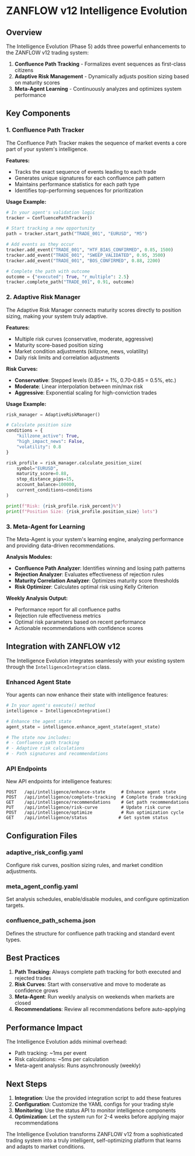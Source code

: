 # ZANFLOW v12 Intelligence Evolution

## Overview

The Intelligence Evolution (Phase 5) adds three powerful enhancements to the ZANFLOW v12 trading system:

1. **Confluence Path Tracking** - Formalizes event sequences as first-class citizens
2. **Adaptive Risk Management** - Dynamically adjusts position sizing based on maturity scores
3. **Meta-Agent Learning** - Continuously analyzes and optimizes system performance

## Key Components

### 1. Confluence Path Tracker

The Confluence Path Tracker makes the sequence of market events a core part of your system's intelligence.

**Features:**
- Tracks the exact sequence of events leading to each trade
- Generates unique signatures for each confluence path pattern
- Maintains performance statistics for each path type
- Identifies top-performing sequences for prioritization

**Usage Example:**
```python
# In your agent's validation logic
tracker = ConfluencePathTracker()

# Start tracking a new opportunity
path = tracker.start_path("TRADE_001", "EURUSD", "M5")

# Add events as they occur
tracker.add_event("TRADE_001", "HTF_BIAS_CONFIRMED", 0.85, 1500)
tracker.add_event("TRADE_001", "SWEEP_VALIDATED", 0.95, 3500)
tracker.add_event("TRADE_001", "BOS_CONFIRMED", 0.88, 2200)

# Complete the path with outcome
outcome = {"executed": True, "r_multiple": 2.5}
tracker.complete_path("TRADE_001", 0.91, outcome)
```

### 2. Adaptive Risk Manager

The Adaptive Risk Manager connects maturity scores directly to position sizing, making your system truly adaptive.

**Features:**
- Multiple risk curves (conservative, moderate, aggressive)
- Maturity score-based position sizing
- Market condition adjustments (killzone, news, volatility)
- Daily risk limits and correlation adjustments

**Risk Curves:**
- **Conservative**: Stepped levels (0.85+ = 1%, 0.70-0.85 = 0.5%, etc.)
- **Moderate**: Linear interpolation between min/max risk
- **Aggressive**: Exponential scaling for high-conviction trades

**Usage Example:**
```python
risk_manager = AdaptiveRiskManager()

# Calculate position size
conditions = {
    "killzone_active": True,
    "high_impact_news": False,
    "volatility": 0.8
}

risk_profile = risk_manager.calculate_position_size(
    symbol="EURUSD",
    maturity_score=0.88,
    stop_distance_pips=15,
    account_balance=100000,
    current_conditions=conditions
)

print(f"Risk: {risk_profile.risk_percent}%")
print(f"Position Size: {risk_profile.position_size} lots")
```

### 3. Meta-Agent for Learning

The Meta-Agent is your system's learning engine, analyzing performance and providing data-driven recommendations.

**Analysis Modules:**
- **Confluence Path Analyzer**: Identifies winning and losing path patterns
- **Rejection Analyzer**: Evaluates effectiveness of rejection rules
- **Maturity Correlation Analyzer**: Optimizes maturity score thresholds
- **Risk Optimizer**: Calculates optimal risk using Kelly Criterion

**Weekly Analysis Output:**
- Performance report for all confluence paths
- Rejection rule effectiveness metrics
- Optimal risk parameters based on recent performance
- Actionable recommendations with confidence scores

## Integration with ZANFLOW v12

The Intelligence Evolution integrates seamlessly with your existing system through the `IntelligenceIntegration` class.

### Enhanced Agent State

Your agents can now enhance their state with intelligence features:

```python
# In your agent's execute() method
intelligence = IntelligenceIntegration()

# Enhance the agent state
agent_state = intelligence.enhance_agent_state(agent_state)

# The state now includes:
# - Confluence path tracking
# - Adaptive risk calculations
# - Path signatures and recommendations
```

### API Endpoints

New API endpoints for intelligence features:

```
POST   /api/intelligence/enhance-state      # Enhance agent state
POST   /api/intelligence/complete-tracking  # Complete trade tracking
GET    /api/intelligence/recommendations    # Get path recommendations
PUT    /api/intelligence/risk-curve         # Update risk curve
POST   /api/intelligence/optimize           # Run optimization cycle
GET    /api/intelligence/status            # Get system status
```

## Configuration Files

### adaptive_risk_config.yaml
Configure risk curves, position sizing rules, and market condition adjustments.

### meta_agent_config.yaml
Set analysis schedules, enable/disable modules, and configure optimization targets.

### confluence_path_schema.json
Defines the structure for confluence path tracking and standard event types.

## Best Practices

1. **Path Tracking**: Always complete path tracking for both executed and rejected trades
2. **Risk Curves**: Start with conservative and move to moderate as confidence grows
3. **Meta-Agent**: Run weekly analysis on weekends when markets are closed
4. **Recommendations**: Review all recommendations before auto-applying

## Performance Impact

The Intelligence Evolution adds minimal overhead:
- Path tracking: ~1ms per event
- Risk calculations: ~5ms per calculation
- Meta-agent analysis: Runs asynchronously (weekly)

## Next Steps

1. **Integration**: Use the provided integration script to add these features
2. **Configuration**: Customize the YAML configs for your trading style
3. **Monitoring**: Use the status API to monitor intelligence components
4. **Optimization**: Let the system run for 2-4 weeks before applying major recommendations

The Intelligence Evolution transforms ZANFLOW v12 from a sophisticated trading system into a truly intelligent, self-optimizing platform that learns and adapts to market conditions.
